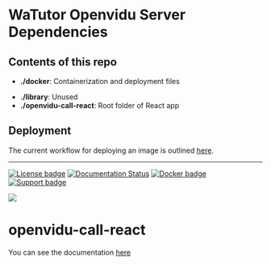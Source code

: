 <!-- SECTION WaaTutor -->
# WaTutor Openvidu Server Dependencies
## Contents of this repo
* **./docker**: Containerization and deployment files
<!-- TODO https://codefresh.io/docker-tutorial/not-ignore-dockerignore-2/ -->
* **./library**: Unused
* **./openvidu-call-react**: Root folder of React app
## Deployment
The current workflow for deploying an image is outlined [here](./docker/README.md).

<!-- !SECTION WaTutor -->
---
<!-- SECTION OpenVidu -->
[![License badge](https://img.shields.io/badge/license-Apache2-orange.svg)](http://www.apache.org/licenses/LICENSE-2.0)
[![Documentation Status](https://readthedocs.org/projects/openviduio-docs/badge/?version=stable)](https://docs.openvidu.io/en/stable/?badge=stable)
[![Docker badge](https://img.shields.io/docker/pulls/fiware/orion.svg)](https://hub.docker.com/r/openvidu/classroom-demo/)
[![Support badge](https://img.shields.io/badge/support-sof-yellowgreen.svg)](https://groups.google.com/forum/#!forum/openvidu)

[![][OpenViduLogo]](http://openvidu.io)

openvidu-call-react
===
You can see the documentation [here](https://docs.openvidu.io/en/stable/demos/openvidu-call-react/)


[OpenViduLogo]: https://secure.gravatar.com/avatar/5daba1d43042f2e4e85849733c8e5702?s=120
<!-- !SECTION OpenVidu -->